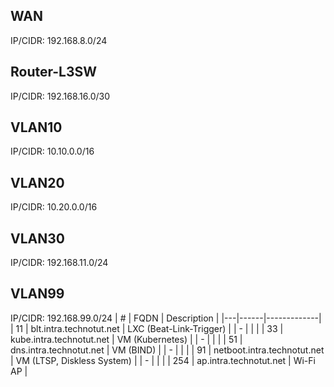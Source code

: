 ## WAN
IP/CIDR: 192.168.8.0/24

## Router-L3SW
IP/CIDR: 192.168.16.0/30

## VLAN10
IP/CIDR: 10.10.0.0/16

## VLAN20
IP/CIDR: 10.20.0.0/16

## VLAN30
IP/CIDR: 192.168.11.0/24

## VLAN99
IP/CIDR: 192.168.99.0/24
| # | FQDN | Description |
|---|------|-------------|
| 11 | blt.intra.technotut.net | LXC (Beat-Link-Trigger) |
| - | | |
| 33 | kube.intra.technotut.net | VM (Kubernetes) |
| - | | |
| 51 | dns.intra.technotut.net | VM (BIND) |
| - | | |
| 91 | netboot.intra.technotut.net | VM (LTSP, Diskless System) |
| - | | |
| 254 | ap.intra.technotut.net | Wi-Fi AP |
